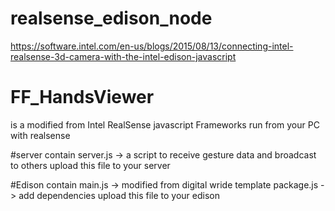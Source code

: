 # realsense_edison_node
https://software.intel.com/en-us/blogs/2015/08/13/connecting-intel-realsense-3d-camera-with-the-intel-edison-javascript


# FF_HandsViewer
is a modified from Intel RealSense javascript Frameworks
run from your PC with realsense

#server
contain server.js -> a script to receive gesture data and broadcast to others
upload this file to your server

#Edison
contain main.js -> modified from digital wride template
package.js -> add dependencies
upload this file to your edison
